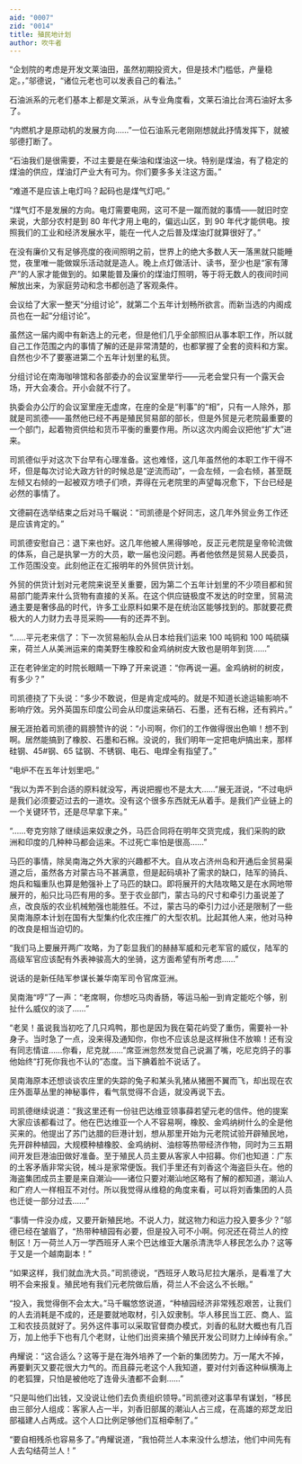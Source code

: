 ```yaml
---
aid: "0007"
zid: "0014"
title: 殖民地计划
author: 吹牛者
---
```


“企划院的考虑是开发文莱油田，虽然初期投资大，但是技术门槛低，产量稳定。，”邬德说，“诸位元老也可以发表自己的看法。”

石油派系的元老们基本上都是文莱派，从专业角度看，文莱石油比台湾石油好太多了。

“内燃机才是原动机的发展方向……”一位石油系元老刚刚想就此抒情发挥下，就被邬德打断了。

“石油我们是很需要，不过主要是在柴油和煤油这一块。特别是煤油，有了稳定的煤油的供应，煤油灯产业大有可为。你们要多多关注这方面。”

“难道不是应该上电灯吗？起码也是煤气灯吧。”

“煤气灯不是发展的方向。电灯需要电网，这可不是一蹴而就的事情——就旧时空来说，大部分农村是到 80 年代才用上电的，偏远山区，到 90 年代才能供电。按照我们的工业和经济发展水平，能在一代人之后普及煤油灯就算很好了。”

在没有廉价又有足够亮度的夜间照明之前，世界上的绝大多数人天一落黑就只能睡觉，夜里唯一能做娱乐活动就是造人。晚上点灯做活计、读书，至少也是“家有薄产”的人家才能做到的。如果能普及廉价的煤油灯照明，等于将无数人的夜间时间解放出来，为家庭劳动和念书都创造了客观条件。

会议给了大家一整天“分组讨论”，就第二个五年计划畅所欲言。而新当选的内阁成员也在一起“分组讨论”。

虽然这一届内阁中有新选上的元老，但是他们几乎全部照旧从事本职工作，所以就自己工作范围之内的事情了解的还是非常清楚的，也都掌握了全套的资料和方案。自然也少不了要塞进第二个五年计划里的私货。

分组讨论在南海咖啡馆和各部委办的会议室里举行——元老会堂只有一个露天会场，开大会凑合。开小会就不行了。

执委会办公厅的会议室里座无虚席，在座的全是“判事”的“相”，只有一人除外，那就是司凯德——虽然他已经不再是殖民贸易部的部长，但是外贸是元老院最重要的一个部门，起着物资供给和货币平衡的重要作用。所以这次内阁会议把他“扩大”进来。

司凯德似乎对这次下台早有心理准备。这也难怪，这几年虽然他的本职工作干得不坏，但是每次讨论大政方针的时候总是“逆流而动”，一会左倾，一会右倾，甚至既左倾又右倾的一起被双方喷子们喷，弄得在元老院里的声望每况愈下，下台已经是必然的事情了。

文德嗣在选举结束之后对马千瞩说：“司凯德是个好同志，这几年外贸业务工作还是应该肯定的。”

司凯德安慰自己：退下来也好。这几年他被人黑得够呛，反正元老院是皇帝轮流做的体系，自己是执掌一方的大员，歇一届也没问题。再者他依然是贸易人民委员，工作范围没变。此刻他正在汇报明年的外贸供货计划。

外贸的供货计划对元老院来说至关重要，因为第二个五年计划里的不少项目都和贸易部门能弄来什么货物有直接的关系。在这个供应链极度不发达的时空里，贸易流通主要是奢侈品的时代，许多工业原料如果不是在统治区能够找到的。那就要花费极大的人力财力去寻觅采购——有的还弄不到。

“……平元老来信了：下一次贸易船队会从日本给我们运来 100 吨铜和 100 吨硫磺来，荷兰人从美洲运来的南美野生橡胶和金鸡纳树皮大致也是明年到货……”

正在老钟坐定的时院长眼睛一下睁了开来说道：“你再说一遍。金鸡纳树的树皮，有多少？”

司凯德挠了下头说：“多少不敢说，但是肯定成吨的。就是不知道长途运输影响不影响疗效。另外英国东印度公司会从印度运来硝石、石墨，还有石棉，还有鸦片。”

展无涯拍着司凯德的肩膀赞许的说：“小司啊，你们的工作做得很出色嘛！想不到啊。居然能搞到了橡胶、石墨和石棉。没说的，我们明年一定把电炉搞出来，那样硅钢、45#钢、65 锰钢、不锈钢、电石、电焊全有指望了。”

“电炉不在五年计划里吧。”

“我以为弄不到合适的原料就没写，再说把握也不是太大……”展无涯说，“不过电炉是我们必须要迈过去的一道坎。没有这个很多东西就无从着手。是我们产业链上的一个关键环节，还是尽早拿下来。”

“……夸克穷除了继续运来奴隶之外，马匹合同将在明年交货完成，我们采购的欧洲和印度的几种种马都会运来。不过死亡率怕是很高……”

马匹的事情，除吴南海之外大家的兴趣都不大。自从攻占济州岛和开通后金贸易渠道之后，虽然各方对蒙古马不甚满意，但是起码填补了需求的缺口，陆军的骑兵、炮兵和辎重队也算是勉强补上了马匹的缺口。即将展开的大陆攻略又是在水网地带展开的，船只比马匹有用的多。至于农业部门，蒙古马的尺寸和牵引力虽说差了点，改良版的农业机械勉强也能胜任。不过，蒙古马的牵引力过小还是限制了一些吴南海原本计划在国有大型集约化农庄推广的大型农机。比起其他人来，他对马种的改良是相当迫切的。

“我们马上要展开两广攻略，为了彰显我们的赫赫军威和元老军官的威仪，陆军的高级军官应该配有外表神骏高大的坐骑，这方面希望有所考虑……”

说话的是新任陆军参谋长兼华南军司令官席亚洲。

吴南海“哼”了一声：“老席啊，你想吃马肉香肠，等运马船一到肯定能吃个够，别扯什么威仪的淡了……”

“老吴！虽说我当初吃了几只鸡鸭，那也是因为我在菊花屿受了重伤，需要补一补身子。当时急了一点，没来得及通知你，你也不应该总是这样揪住不放嘛！还有没有同志情谊……你看，尼克就……”席亚洲忽然发觉自己说漏了嘴，吃尼克鸽子的事他始终“打死你我也不认的”态度。当下腆着脸不说话了。

吴南海原本还想谈谈农庄里的失踪的兔子和某头乳猪从猪圈不翼而飞，却出现在农庄外面草丛里的神秘事件，看气氛觉得不合适，就没再说下去。

司凯德继续说道：“我这里还有一份驻巴达维亚领事薛若望元老的信件。他的提案大家应该都看过了。他在巴达维亚一个人不容易啊，橡胶、金鸡纳树什么的全是他买来的。他提出了苏门达腊的巨港计划，想从那里开始为元老院试验开辟殖民地，先开辟种植园，大规模种植橡胶、金鸡纳树、油棕等热带经济作物，同时为三五期间开发巨港油田做好准备。至于殖民人员主要从客家人中招募。你们也知道：广东的土客矛盾非常尖锐，械斗是家常便饭。我们手里还有刘香这个海盗巨头在。他的海盗集团成员主要是来自潮汕——诸位只要对潮汕地区略有了解的都知道，潮汕人和广府人一样相互不对付。所以我觉得从维稳的角度来看，可以将刘香集团的人员也迁徙一部分过去……”

“事情一件没办成，又要开新殖民地。不说人力，就这物力和运力投入要多少？”邬德已经在皱眉了，“热带种植园有必要，但是投入可不小啊。何况还在荷兰人的控制区！万一荷兰人万一学西班牙人来个巴达维亚大屠杀清洗华人移民怎么办？这等于又是一个越南副本！”

“如果这样，我们就血洗大员。”司凯德说，“西班牙人敢马尼拉大屠杀，是看准了大明不会来报复。殖民地有我们元老院做后盾，荷兰人不会这么不长眼。”

“投入，我觉得倒不会太大。”马千瞩悠悠说道，“种植园经济非常残忍艰苦，让我们的人去消耗是不成的，还是要就地取材，引入奴隶制。华人移民当工匠、商人、监工和农技员就好了。另外这件事可以采取官督商办模式，刘香的私财大概也有几百万，加上他手下也有几个老财，让他们出资来搞个殖民开发公司财力上绰绰有余。”

冉耀说：“这合适么？这等于是在海外培养了一个新的集团势力。万一尾大不掉，再要剿灭又要花很大力气的。而且薛元老这个人我知道，要对付刘香这种纵横海上的老狐狸，只怕是被他吃了连骨头渣都不会剩……”

“只是叫他们出钱，又没说让他们去负责组织领导。”司凯德对这事早有谋划，“移民由三部分人组成：客家人占一半，刘香旧部属的潮汕人占三成，在高雄的郑芝龙旧部福建人占两成。这个人口比例足够他们互相牵制了。”

“要自相残杀也容易多了。”冉耀说道，“我怕荷兰人本来没什么想法，他们中间先有人去勾结荷兰人！”

